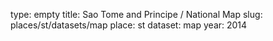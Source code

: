 type: empty
title: Sao Tome and Principe / National Map
slug: places/st/datasets/map
place: st
dataset: map
year: 2014
